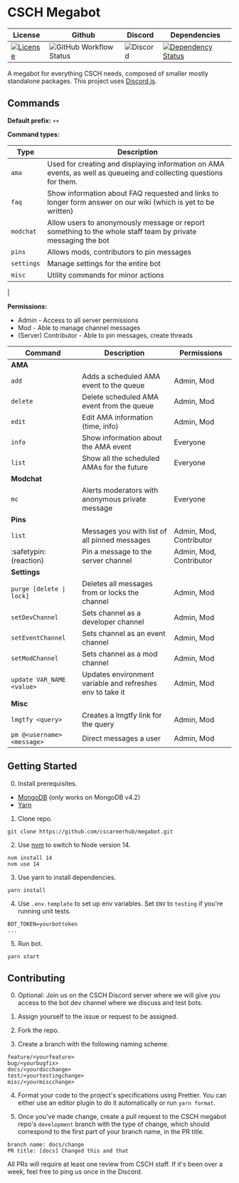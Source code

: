 # CSCH Megabot

| License                                                                             | Github                                                                                                                           | Discord                                                       | Dependencies                                                                                                   |
| ----------------------------------------------------------------------------------- | -------------------------------------------------------------------------------------------------------------------------------- | ------------------------------------------------------------- | -------------------------------------------------------------------------------------------------------------- |
| [![License](https://img.shields.io/github/license/cscareerhub/megabot)](LICENSE.md) | ![GitHub Workflow Status](https://img.shields.io/github/workflow/status/cscareerhub/megabot/Ubuntu%20Latest%20Lint%20and%20Test) | ![Discord](https://img.shields.io/discord/334891772696330241) | [![Dependency Status](https://david-dm.org/cscareerhub/megabot.svg)](https://david-dm.org/cscareerhub/megabot) |

A megabot for everything CSCH needs, composed of smaller mostly standalone packages. This project uses [Discord.js](https://discord.js.org/#/).

## Commands

**Default prefix:** `++`

**Command types:**

| Type       | Description                                                                                                        |
| ---------- | ------------------------------------------------------------------------------------------------------------------ |
| `ama`      | Used for creating and displaying information on AMA events, as well as queueing and collecting questions for them. |
| `faq`      | Show information about FAQ requested and links to longer form answer on our wiki (which is yet to be written)      |
| `modchat`  | Allow users to anonymously message or report something to the whole staff team by private messaging the bot        |
| `pins`     | Allows mods, contributors to pin messages                                                                          |
| `settings` | Manage settings for the entire bot                                                                                 |
| `misc`     | Utility commands for minor actions                                                                                 |

<!--       | `comp`                                                                                                             | Easily allow users to compare salaries with other community members by company and position | --> |

**Permissions:**

- Admin - Access to all server permissions
- Mod - Able to manage channel messages
- (Server) Contributor - Able to pin messages, create threads

| Command                    | Description                                               | Permissions             |
| -------------------------- | --------------------------------------------------------- | ----------------------- |
| **AMA**                    |                                                           |                         |
| `add`                      | Adds a scheduled AMA event to the queue                   | Admin, Mod              |
| `delete`                   | Delete scheduled AMA event from the queue                 | Admin, Mod              |
| `edit`                     | Edit AMA information (time, info)                         | Admin, Mod              |
| `info`                     | Show information about the AMA event                      | Everyone                |
| `list`                     | Show all the scheduled AMAs for the future                | Everyone                |
| **Modchat**                |                                                           |                         |
| `mc`                       | Alerts moderators with anonymous private message          | Everyone                |
| **Pins**                   |                                                           |                         |
| `list`                     | Messages you with list of all pinned messages             | Admin, Mod, Contributor |
| :safetypin: (reaction)     | Pin a message to the server channel                       | Admin, Mod, Contributor |
| **Settings**               |                                                           |                         |
| `purge [delete \| lock]`   | Deletes all messages from or locks the channel            | Admin, Mod              |
| `setDevChannel`            | Sets channel as a developer channel                       | Admin, Mod              |
| `setEventChannel`          | Sets channel as an event channel                          | Admin, Mod              |
| `setModChannel`            | Sets channel as a mod channel                             | Admin, Mod              |
| `update VAR_NAME <value>`  | Updates environment variable and refreshes env to take it | Admin, Mod              |
| **Misc**                   |                                                           |                         |
| `lmgtfy <query>`           | Creates a lmgtfy link for the query                       | Admin, Mod              |
| `pm @<username> <message>` | Direct messages a user                                    | Admin, Mod              |

## Getting Started

0. Install prerequisites.

- [MongoDB](https://docs.mongodb.com/manual/administration/install-community/) (only works on MongoDB v4.2)
- [Yarn](https://classic.yarnpkg.com/en/docs/install/)

1. Clone repo.

```
git clone https://github.com/cscareerhub/megabot.git
```

2. Use [nvm](https://github.com/nvm-sh/nvm) to switch to Node version 14.

```
nvm install 14
nvm use 14
```

3. Use yarn to install dependencies.

```
yarn install
```

4. Use `.env.template` to set up env variables. Set `ENV` to `testing` if you're running unit tests.

```
BOT_TOKEN=yourbottoken
...
```

5. Run bot.

```
yarn start
```

## Contributing

0. Optional: Join us on the CSCH Discord server where we will give you access to the bot dev channel where we discuss and test bots.

1. Assign yourself to the issue or request to be assigned.

2. Fork the repo.

3. Create a branch with the following naming scheme.

```
feature/<yourfeature>
bug/<yourbugfix>
docs/<yourdocchange>
test/<yourtestingchange>
misc/<yourmiscchange>
```

4. Format your code to the project's specifications using Prettier. You can either use an editor plugin to do it automatically or run `yarn format`.

5. Once you've made change, create a pull request to the CSCH megabot repo's `development` branch with the type of change, which should correspond to the first part of your branch name, in the PR title.

```
branch name: docs/change
PR title: [docs] Changed this and that
```

All PRs will require at least one review from CSCH staff. If it's been over a week, feel free to ping us once in the Discord.
